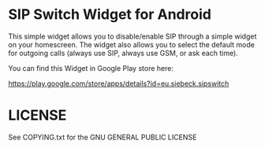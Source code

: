 SIP Switch Widget for Android
=========

This simple widget allows you to disable/enable SIP through a simple widget
on your homescreen. The widget also allows you to select the default mode for 
outgoing calls (always use SIP, always use GSM, or ask each time).

You can find this Widget in Google Play store here: 

https://play.google.com/store/apps/details?id=eu.siebeck.sipswitch

LICENSE
=======

See COPYING.txt for the GNU GENERAL PUBLIC LICENSE